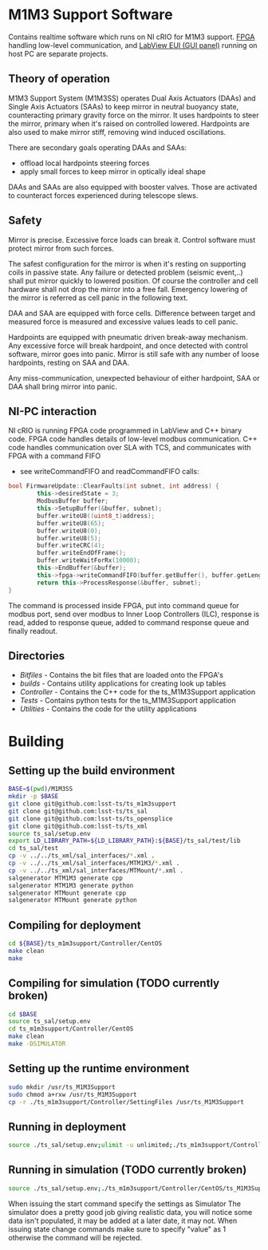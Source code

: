 # M1M3 Support Software

Contains realtime software which runs on NI cRIO for M1M3 support.
[FPGA](https://github.com/lsst-ts/ts_m1m3supportFPGA) handling low-level
communication, and 
[LabView EUI (GUI panel)](https://github.com/lsst-ts/ts_m1m3supportEUI) running
on host PC are separate projects.

## Theory of operation

M1M3 Support System (M1M3SS) operates Dual Axis Actuators (DAAs) and Single
Axis Actuators (SAAs) to keep mirror in neutral buoyancy state, counteracting
primary gravity force on the mirror. It uses hardpoints to steer the mirror,
primary when it's raised on controlled lowered. Hardpoints are also used to
make mirror stiff, removing wind induced oscillations.

There are secondary goals operating DAAs and SAAs:

* offload local hardpoints steering forces
* apply small forces to keep mirror in optically ideal shape

DAAs and SAAs are also equipped with booster valves. Those are activated to
counteract forces experienced during telescope slews.

## Safety

Mirror is precise. Excessive force loads can break it. Control software must
protect mirror from such forces.

The safest configuration for the mirror is when it's resting on supporting
coils in passive state. Any failure or detected problem (seismic event,..)
shall put mirror quickly to lowered position. Of course the controller and cell
hardware shall not drop the mirror into a free fall. Emergency lowering of the
mirror is referred as cell panic in the following text.

DAA and SAA are equipped with force cells. Difference between target and
measured force is measured and excessive values leads to cell panic.

Hardpoints are equipped with pneumatic driven break-away mechanism. Any
excessive force will break hardpoint, and once detected with control software,
mirror goes into panic. Mirror is still safe with any number of loose
hardpoints, resting on SAA and DAA.

Any miss-communication, unexpected behaviour of either hardpoint, SAA or DAA
shall bring mirror into panic.

## NI-PC interaction

NI cRIO is running FPGA code programmed in LabView and C++ binary code. FPGA
code handles details of low-level modbus communication. C++ code handles
communication over SLA with TCS, and communicates with FPGA with a command FIFO
- see writeCommandFIFO and readCommandFIFO calls:

```cpp
bool FirmwareUpdate::ClearFaults(int subnet, int address) {
        this->desiredState = 3;
        ModbusBuffer buffer;
        this->SetupBuffer(&buffer, subnet);
        buffer.writeU8((uint8_t)address);
        buffer.writeU8(65);
        buffer.writeU8(0);
        buffer.writeU8(5);
        buffer.writeCRC(4);
        buffer.writeEndOfFrame();
        buffer.writeWaitForRx(10000);
        this->EndBuffer(&buffer);
        this->fpga->writeCommandFIFO(buffer.getBuffer(), buffer.getLength(), 0);
        return this->ProcessResponse(&buffer, subnet);
}
```

The command is processed inside FPGA, put into command queue for modbus port,
send over modbus to Inner Loop Controllers (ILC), response is read, added to
response queue, added to command response queue and finally readout.

## Directories

* *Bitfiles* - Contains the bit files that are loaded onto the FPGA's
* *builds* - Contains utility applications for creating look up tables
* *Controller* - Contains the C++ code for the ts\_M1M3Support application
* *Tests* - Contains python tests for the ts\_M1M3Support application
* *Utilities* - Contains the code for the utility applications

# Building

## Setting up the build environment

```bash
BASE=$(pwd)/M1M3SS
mkdir -p $BASE
git clone git@github.com:lsst-ts/ts_m1m3support
git clone git@github.com:lsst-ts/ts_sal
git clone git@github.com:lsst-ts/ts_opensplice
git clone git@github.com:lsst-ts/ts_xml
source ts_sal/setup.env
export LD_LIBRARY_PATH=${LD_LIBRARY_PATH}:${BASE}/ts_sal/test/lib
cd ts_sal/test
cp -v ../../ts_xml/sal_interfaces/*.xml .
cp -v ../../ts_xml/sal_interfaces/MTM1M3/*.xml .
cp -v ../../ts_xml/sal_interfaces/MTMount/*.xml .
salgenerator MTM1M3 generate cpp
salgenerator MTM1M3 generate python
salgenerator MTMount generate cpp
salgenerator MTMount generate python
```

## Compiling for deployment

```bash
cd ${BASE}/ts_m1m3support/Controller/CentOS
make clean
make
```

## Compiling for simulation (TODO currently broken)

```bash
cd $BASE
source ts_sal/setup.env
cd ts_m1m3support/Controller/CentOS
make clean
make -DSIMULATOR
```

## Setting up the runtime environment

```bash
sudo mkdir /usr/ts_M1M3Support
sudo chmod a+rxw /usr/ts_M1M3Support
cp -r ./ts_m1m3support/Controller/SettingFiles /usr/ts_M1M3Support
```

## Running in deployment

```bash
source ./ts_sal/setup.env;ulimit -u unlimited;./ts_m1m3support/Controller/CentOS/ts_M1M3Support;
```

## Running in simulation (TODO currently broken)

```bash
source ./ts_sal/setup.env;./ts_m1m3support/Controller/CentOS/ts_M1M3Support
```

When issuing the start command specify the settings as Simulator The simulator
does a pretty good job giving realistic data, you will notice some data isn't
populated, it may be added at a later date, it may not. When issuing state
change commands make sure to specify "value" as 1 otherwise the command will be
rejected.
